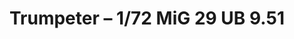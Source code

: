 ---
layout: product
title: "Trumpeter – 1/72 MiG 29 UB 9.51"
price: "3500" 
desc: "N/A"
img_path: "/assets/img/TRU01677.webp"
brand: "N/A"
available: true
special_offer: false
new: true
soon: false
cat: "010000"
subcat: "013400"
subsubcat: "0N/A"
sifra: "TRU01677"
popular: false
---